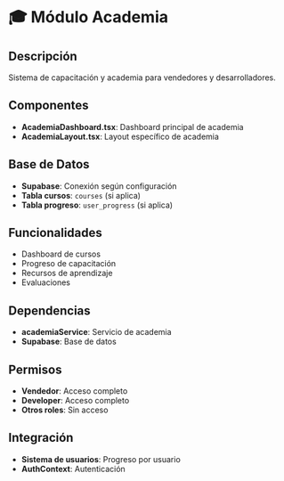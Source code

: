 # 🎓 Módulo Academia

## Descripción
Sistema de capacitación y academia para vendedores y desarrolladores.

## Componentes
- **AcademiaDashboard.tsx**: Dashboard principal de academia
- **AcademiaLayout.tsx**: Layout específico de academia

## Base de Datos
- **Supabase**: Conexión según configuración
- **Tabla cursos**: `courses` (si aplica)
- **Tabla progreso**: `user_progress` (si aplica)

## Funcionalidades
- Dashboard de cursos
- Progreso de capacitación
- Recursos de aprendizaje
- Evaluaciones

## Dependencias
- **academiaService**: Servicio de academia
- **Supabase**: Base de datos

## Permisos
- **Vendedor**: Acceso completo
- **Developer**: Acceso completo
- **Otros roles**: Sin acceso

## Integración
- **Sistema de usuarios**: Progreso por usuario
- **AuthContext**: Autenticación